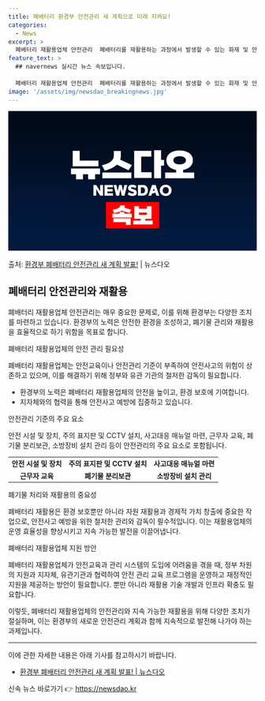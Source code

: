 ```yaml
---
title: 폐배터리 환경부 안전관리 새 계획으로 미래 지켜요!
categories:
  - News
excerpt: >
  폐배터리 재활용업체 안전관리  폐배터리를 재활용하는 과정에서 발생할 수 있는 화재 및 안전사고를 예방하기 위…
feature_text: >
  ## navernews 실시간 뉴스 속보입니다.

  폐배터리 재활용업체 안전관리  폐배터리를 재활용하는 과정에서 발생할 수 있는 화재 및 안전사고를 예방하기 위…
image: '/assets/img/newsdao_breakingnews.jpg'
---
```


![뉴스다오 속보](/assets/img/newsdao_breakingnews.jpg)

<p>출처: <a href="https://newsdao.kr/4511" rel="dofollow">환경부 폐배터리 안전관리 새 계획 발표!</a> | 뉴스다오</p>

<h2 data-ke-size="size26">폐배터리 안전관리와 재활용</h2>
폐배터리 재활용업체 안전관리는 매우 중요한 문제로, 이를 위해 환경부는 다양한 조치를 마련하고 있습니다. 환경부의 노력은 안전한 환경을 조성하고, 폐기물 관리와 재활용을 효율적으로 하기 위함을 목표로 합니다.

<p data-ke-size="size16">폐배터리 재활용업체의 안전 관리 필요성</p>
폐배터리 재활용업체는 안전교육이나 안전관리 기준이 부족하여 안전사고의 위험이 상존하고 있으며, 이를 해결하기 위해 정부와 유관 기관의 철저한 감독이 필요합니다.

<ul>
  <li>환경부의 노력은 폐배터리 재활용업체의 안전을 높이고, 환경 보호에 기여합니다.</li>
  <li>지자체와의 협력을 통해 안전사고 예방에 집중하고 있습니다.</li>
</ul>

<p data-ke-size="size16">안전관리 기준의 주요 요소</p>
안전 시설 및 장치, 주의 표지판 및 CCTV 설치, 사고대응 매뉴얼 마련, 근무자 교육, 폐기물 분리보관, 소방장비 설치 관리 등이 안전관리의 주요 요소로 포함됩니다.

<table>
  <tr>
    <td style="text-align: center; height: 17px;"><b>안전 시설 및 장치</b></td>
    <td style="text-align: center; height: 17px;"><b>주의 표지판 및 CCTV 설치</b></td>
    <td style="text-align: center; height: 17px;"><b>사고대응 매뉴얼 마련</b></td>
  </tr>
  <tr>
    <td style="text-align: center; height: 17px;"><b>근무자 교육</b></td>
    <td style="text-align: center; height: 17px;"><b>폐기물 분리보관</b></td>
    <td style="text-align: center; height: 17px;"><b>소방장비 설치 관리</b></td>
  </tr>
</table>

<p data-ke-size="size16">폐기물 처리와 재활용의 중요성</p>
폐배터리 재활용은 환경 보호뿐만 아니라 자원 재활용과 경제적 가치 창출에 중요한 작업으로, 안전사고 예방을 위한 철저한 관리와 감독이 필수적입니다. 이는 재활용업체의 운영 효율성을 향상시키고 지속 가능한 발전을 이끌어냅니다.

<p data-ke-size="size16">폐배터리 재활용업체 지원 방안</p>
폐배터리 재활용업체가 안전교육과 관리 시스템의 도입에 어려움을 겪을 때, 정부 차원의 지원과 지자체, 유관기관과 협력하여 안전 관리 교육 프로그램을 운영하고 재정적인 지원을 제공하는 방안이 필요합니다. 뿐만 아니라 재활용 기술 개발과 인프라 확충도 필요합니다.

이렇듯, 폐배터리 재활용업체의 안전관리와 지속 가능한 재활용을 위해 다양한 조치가 절실하며, 이는 환경부의 새로운 안전관리 계획과 함께 지속적으로 발전해 나가야 하는 과제입니다.

<hr>

이에 관한 자세한 내용은 아래 기사를 참고하시기 바랍니다.
- [환경부 폐배터리 안전관리 새 계획 발표! | 뉴스다오](https://newsdao.kr/4511) 

신속 뉴스 바로가기 👉 <a href="https://newsdao.kr" rel="dofollow">https://newsdao.kr</a>


